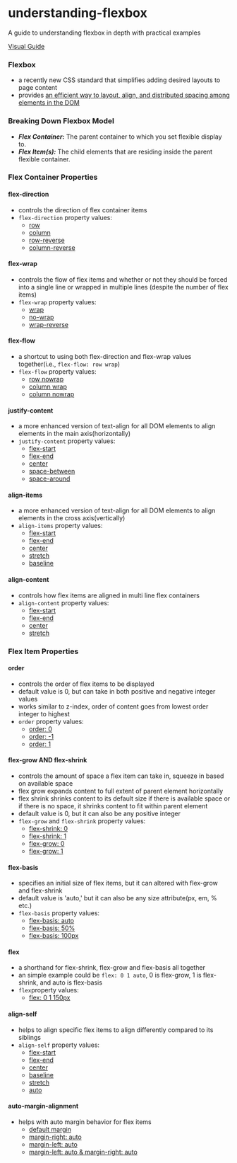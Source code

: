 # understanding-flexbox
A guide to understanding flexbox in depth with practical examples

[Visual Guide](http://understanding-flexbox.surge.sh)

### Flexbox
+ a recently new CSS standard that simplifies adding desired layouts to page content
+ provides [an efficient way to layout, align, and distributed spacing among elements in the DOM](https://goo.gl/XiuagG)

### Breaking Down Flexbox Model
+ **_Flex Container:_** The parent container to which you set flexible display to.
+ **_Flex Item(s):_** The child elements that are residing inside the parent flexible container.

### Flex Container Properties
#### flex-direction
+ controls the direction of flex container items 
+ `flex-direction` property values:
    + [row](http://understanding-flexbox.surge.sh/#flex-direction-row)
    + [column](http://understanding-flexbox.surge.sh/#flex-direction-column)
    + [row-reverse](http://understanding-flexbox.surge.sh/#flex-direction-row-reverse)
    + [column-reverse](http://understanding-flexbox.surge.sh/#flex-direction-column-reverse)

#### flex-wrap
+ controls the flow of flex items and whether or not they should be forced into a single line or wrapped in multiple lines (despite the number of flex items)
+ `flex-wrap` property values:
    + [wrap](http://understanding-flexbox.surge.sh/#flex-wrap-wrap)
    + [no-wrap](http://understanding-flexbox.surge.sh/#flex-wrap-no-wrap)
    + [wrap-reverse](http://understanding-flexbox.surge.sh/#flex-wrap-wrap-reverse)

#### flex-flow
+ a shortcut to using both flex-direction and flex-wrap values together(i.e., `flex-flow: row wrap`)
+ `flex-flow` property values:
    + [row nowrap](http://understanding-flexbox.surge.sh/#flex-flow-row-nowrap)
    + [column wrap](http://understanding-flexbox.surge.sh/#flex-flow-column-wrap)
    + [column nowrap](http://understanding-flexbox.surge.sh/#flex-flow-column-nowrap)

#### justify-content
+ a more enhanced version of text-align for all DOM elements to align elements in the main axis(horizontally)
+ `justify-content` property values:
    + [flex-start](http://understanding-flexbox.surge.sh/#justify-content-flex-start)
    + [flex-end](http://understanding-flexbox.surge.sh/#justify-content-flex-end)
    + [center](http://understanding-flexbox.surge.sh/#justify-content-center)
    + [space-between](http://understanding-flexbox.surge.sh/#justify-content-space-between)
    + [space-around](http://understanding-flexbox.surge.sh/#justify-content-space-around)

#### align-items
+ a more enhanced version of text-align for all DOM elements to align elements in the cross axis(vertically)
+ `align-items` property values:
    + [flex-start](http://understanding-flexbox.surge.sh/#align-items-flex-start)
    + [flex-end](http://understanding-flexbox.surge.sh/#align-items-flex-end)
    + [center](http://understanding-flexbox.surge.sh/#align-items-center)
    + [stretch](http://understanding-flexbox.surge.sh/#align-items-stretch)
    + [baseline](http://understanding-flexbox.surge.sh/#align-items-baseline)

#### align-content
+ controls how flex items are aligned in multi line flex containers
+ `align-content` property values:
    + [flex-start](http://understanding-flexbox.surge.sh/#align-content-flex-start)
    + [flex-end](http://understanding-flexbox.surge.sh/#align-content-flex-end)
    + [center](http://understanding-flexbox.surge.sh/#align-content-center)
    + [stretch](http://understanding-flexbox.surge.sh/#align-content-stretch)


### Flex Item Properties
#### order
+ controls the order of flex items to be displayed
+ default value is 0, but can take in both positive and negative integer values
+ works similar to z-index, order of content goes from lowest order integer to highest
+ `order` property values:    
    + [order: 0](http://understanding-flexbox.surge.sh/#order-0)    
    + [order: -1](http://understanding-flexbox.surge.sh/#order--1)
    + [order: 1](http://understanding-flexbox.surge.sh/#order-1)

#### flex-grow AND flex-shrink
+ controls the amount of space a flex item can take in, squeeze in based on available space
+ flex grow expands content to full extent of parent element horizontally
+ flex shrink shrinks content to its default size if there is available space or if there is no space, it shrinks content to fit within parent element
+ default value is 0, but it can also be any positive integer
+ `flex-grow` and `flex-shrink` property values:    
    + [flex-shrink: 0](http://understanding-flexbox.surge.sh/#flex-shrink-0)
    + [flex-shrink: 1](http://understanding-flexbox.surge.sh/#flex-shrink-1)
    + [flex-grow: 0](http://understanding-flexbox.surge.sh/#flex-grow-0)
    + [flex-grow: 1](http://understanding-flexbox.surge.sh/#flex-grow-1)

#### flex-basis
+ specifies an initial size of flex items, but it can altered with flex-grow and flex-shrink
+ default value is 'auto,' but it can also be any size attribute(px, em, % etc.)
+ `flex-basis` property values:    
    + [flex-basis: auto](http://understanding-flexbox.surge.sh/#flex-basis-auto)
    + [flex-basis: 50%](http://understanding-flexbox.surge.sh/#flex-basis-50-percentage)
    + [flex-basis: 100px](http://understanding-flexbox.surge.sh/#flex-basis-100-pixels)

#### flex
+ a shorthand for flex-shrink, flex-grow and flex-basis all together
+ an simple example could be `flex: 0 1 auto`, 0 is flex-grow, 1 is flex-shrink, and auto is flex-basis 
+ `flex`property values:
    + [flex: 0 1 150px](http://understanding-flexbox.surge.sh/#flex)

#### align-self
+ helps to align specific flex items to align differently compared to its siblings
+ `align-self` property values:
    + [flex-start](http://understanding-flexbox.surge.sh/#align-self-flex-start)
    + [flex-end](http://understanding-flexbox.surge.sh/#align-self-flex-end)
    + [center](http://understanding-flexbox.surge.sh/#align-self-center)
    + [baseline](http://understanding-flexbox.surge.sh/#align-self-baseline)    
    + [stretch](http://understanding-flexbox.surge.sh/#align-self-stretch)
    + [auto](http://understanding-flexbox.surge.sh/#align-self-auto)

#### auto-margin-alignment
+ helps with auto margin behavior for flex items
    + [default margin](http://understanding-flexbox.surge.sh/#auto-margin-alignment)
    + [margin-right: auto](http://understanding-flexbox.surge.sh/#auto-margin-alignment-margin-right-auto)
    + [margin-left: auto](http://understanding-flexbox.surge.sh/#auto-margin-alignment-margin-left-auto)
    + [margin-left: auto & margin-right: auto](http://understanding-flexbox.surge.sh/#auto-margin-alignment-margin-left-and-right-auto )
